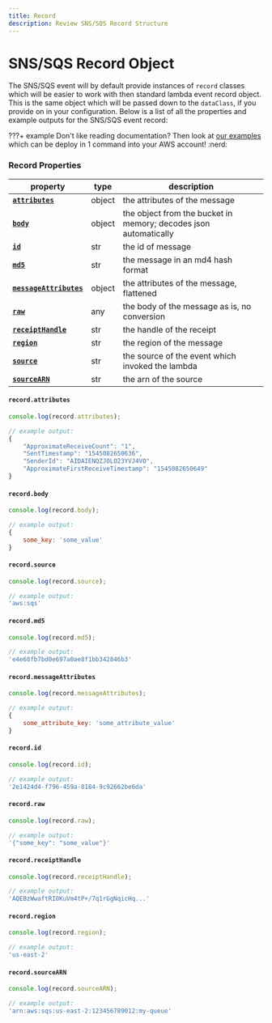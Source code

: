 ```yaml
---
title: Record
description: Review SNS/SQS Record Structure
---
```


# SNS/SQS Record Object

The SNS/SQS event will by default provide instances of `record` classes which will be easier to work with then standard lambda event record object. This is the same object which will be passed down to the `dataClass`, if you provide on in your configuration. Below is a list of all the properties and example outputs for the SNS/SQS event record:

???+ example
    Don't like reading documentation? Then look at [our examples](https://github.com/syngenta-digital/docs-markdown-alc/tree/main/examples/node/sns-sqs) which can be deploy in 1 command into your AWS account! :nerd:

### Record Properties

| property                                                                          | type  | description                                                      |
|-----------------------------------------------------------------------------------|-------|------------------------------------------------------------------|
| **[`attributes`]({{web.url}}/node/sqs/record/#record.attributes)**                | object| the attributes of the message                                    |
| **[`body`]({{web.url}}/node/sqs/record/#record.body)**                            | object| the object from the bucket in memory; decodes json automatically |
| **[`id`]({{web.url}}/node/sqs/record/#record.id)**                                | str   | the id of message                                                |
| **[`md5`]({{web.url}}/node/sqs/record/#record.md5)**                              | str   | the message in an md4 hash format                                |
| **[`messageAttributes`]({{web.url}}/node/sqs/record/#record.messageAttributes)**  | object| the attributes of the message, flattened                         |
| **[`raw`]({{web.url}}/node/sqs/record/#record.raw)**                              | any   | the body of the message as is, no conversion                     |
| **[`receiptHandle`]({{web.url}}/node/sqs/record/#record.receiptHandle)**          | str   | the handle of the receipt                                        |
| **[`region`]({{web.url}}/node/sqs/record/#record.region)**                        | str   | the region of the message                                        |
| **[`source`]({{web.url}}/node/sqs/record/#record.source)**                        | str   | the source of the event which invoked the lambda                 |
| **[`sourceARN`]({{web.url}}/node/sqs/record/#record.sourceARN)**                  | str   | the arn of the source                                            |

#### `record.attributes`

```javascript
console.log(record.attributes);

// example output:
{
    "ApproximateReceiveCount": "1",
    "SentTimestamp": "1545082650636",
    "SenderId": "AIDAIENQZJOLO23YVJ4VO",
    "ApproximateFirstReceiveTimestamp": "1545082650649"
}
```

#### `record.body`

```javascript
console.log(record.body);

// example output:
{
    some_key: 'some_value'
}
```

#### `record.source`

```javascript
console.log(record.source);

// example output:
'aws:sqs'
```

#### `record.md5`

```javascript
console.log(record.md5);

// example output:
'e4e68fb7bd0e697a0ae8f1bb342846b3'
```

#### `record.messageAttributes`

```javascript
console.log(record.messageAttributes);

// example output:
{
    some_attribute_key: 'some_attribute_value'
}
```

#### `record.id`

```javascript
console.log(record.id);

// example output:
'2e1424d4-f796-459a-8184-9c92662be6da'
```

#### `record.raw`

```javascript
console.log(record.raw);

// example output:
'{"some_key": "some_value"}'
```

#### `record.receiptHandle`

```javascript
console.log(record.receiptHandle);

// example output:
'AQEBzWwaftRI0KuVm4tP+/7q1rGgNqicHq...'
```

#### `record.region`

```javascript
console.log(record.region);

// example output:
'us-east-2'
```

#### `record.sourceARN`

```javascript
console.log(record.sourceARN);

// example output:
'arn:aws:sqs:us-east-2:123456789012:my-queue'
```

